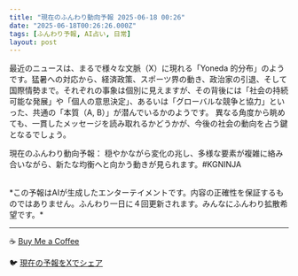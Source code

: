 ```yaml
---
title: "現在のふんわり動向予報 2025-06-18 00:26"
date: "2025-06-18T00:26:26.000Z"
tags: [ふんわり予報, AI占い, 日常]
layout: post
---
```


最近のニュースは、まるで様々な文脈（X）に現れる「Yoneda 的分布」のようです。猛暑への対応から、経済政策、スポーツ界の動き、政治家の引退、そして国際情勢まで。それぞれの事象は個別に見えますが、その背後には「社会の持続可能な発展」や「個人の意思決定」、あるいは「グローバルな競争と協力」といった、共通の「本質（A, B）」が潜んでいるかのようです。  異なる角度から眺めても、一貫したメッセージを読み取れるかどうかが、今後の社会の動向を占う鍵となるでしょう。


現在のふんわり動向予報：
穏やかながら変化の兆し、多様な要素が複雑に絡み合いながら、新たな均衡へと向かう動きが見られます。#KGNINJA

<br>
*この予報はAIが生成したエンターテイメントです。内容の正確性を保証するものではありません。ふんわり一日に４回更新されます。みんなにふんわり拡散希望です。*

---
☕️ [Buy Me a Coffee](https://www.buymeacoffee.com/kgninja)

🐦 [現在の予報をXでシェア](https://twitter.com/intent/tweet?text=%E7%8F%BE%E5%9C%A8%E3%81%AE%E3%81%B5%E3%82%93%E3%82%8F%E3%82%8A%E4%BA%88%E5%A0%B1%3A%20%E3%80%8C%E6%9C%80%E8%BF%91%E3%81%AE%E3%83%8B%E3%83%A5%E3%83%BC%E3%82%B9%E3%81%AF%E3%80%81%E3%81%BE%E3%82%8B%E3%81%A7%E6%A7%98%E3%80%85%E3%81%AA%E6%96%87%E8%84%88%EF%BC%88X%EF%BC%89%E3%81%AB%E7%8F%BE%E3%82%8C%E3%82%8B%E3%80%8CYoneda%20%E7%9A%84%E5%88%86%E5%B8%83%E3%80%8D%E3%81%AE%E3%82%88%E3%81%86%E3%81%A7%E3%81%99%E3%80%82%E3%80%8D%23KGNINJA%20%E7%B6%9A%E3%81%8D%E3%81%AF%E3%83%96%E3%83%AD%E3%82%B0%E3%81%A7%EF%BC%81%F0%9F%91%87&url=https%3A%2F%2Fkg-ninja.github.io%2FFunwariyoso%2F)
